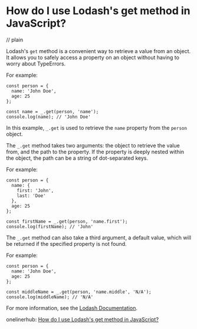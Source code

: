 # How do I use Lodash's get method in JavaScript?
// plain

Lodash's `get` method is a convenient way to retrieve a value from an object. It allows you to safely access a property on an object without having to worry about TypeErrors.

For example:

```
const person = {
  name: 'John Doe',
  age: 25
};

const name = _.get(person, 'name');
console.log(name); // 'John Doe'
```

In this example, `_.get` is used to retrieve the `name` property from the `person` object.

The `_.get` method takes two arguments: the object to retrieve the value from, and the path to the property. If the property is deeply nested within the object, the path can be a string of dot-separated keys.

For example:

```
const person = {
  name: {
    first: 'John',
    last: 'Doe'
  },
  age: 25
};

const firstName = _.get(person, 'name.first');
console.log(firstName); // 'John'
```

The `_.get` method can also take a third argument, a default value, which will be returned if the specified property is not found.

For example:

```
const person = {
  name: 'John Doe',
  age: 25
};

const middleName = _.get(person, 'name.middle', 'N/A');
console.log(middleName); // 'N/A'
```

For more information, see the [Lodash Documentation](https://lodash.com/docs/4.17.15#get).

onelinerhub: [How do I use Lodash's get method in JavaScript?](https://onelinerhub.com/javascript-lodash/how-do-i-use-lodash-s-get-method-in-javascript)